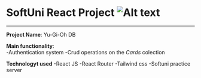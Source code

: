 # SoftUni React Project ![Alt text](https://assets.stickpng.com/images/584830f5cef1014c0b5e4aa1.png)
---

**Project Name**: Yu-Gi-Oh DB

**Main functionality**:  
-Authentication system
-Crud operations on the *Cards* colection

**Technologyt used**
-React JS
-React Router
-Tailwind css
-Softuni practice server

